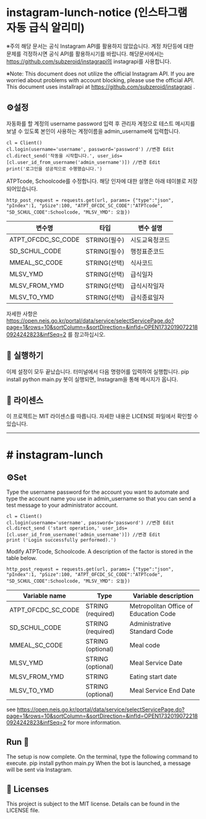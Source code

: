 # instagram-lunch-notice (인스타그램 자동 급식 알리미)
※주의 해당 문서는 공식 Instagram API를 활용하지 않았습니다. 계정 차단등에 대한 문제를 걱정하시면 공식 API를 활용하시기를 바랍니다.
  해당문서에서는 https://github.com/subzeroid/instagrapi의 instagrapi를 사용합니다.
  
※Note: This document does not utilize the official Instagram API. If you are worried about problems with account blocking, please use the official API.
  This document uses installrapi at https://github.com/subzeroid/instagrapi .

## ⚙️설정

자동화를 할 계정의 username password 입력 후 관리자 계정으로 테스트 메시지를 보낼 수 있도록 본인이 사용하는 계정이름을 admin_username에 입력합니다.
```
cl = Client()
cl.login(username='username', password='password') //변경 Edit
cl.direct_send('작동을 시작합니다.', user_ids=[cl.user_id_from_username('admin_username')]) //변경 Edit
print('로그인을 성공적으로 수행했습니다.')
```


ATPTcode, Schoolcode를 수정합니다. 해당 인자에 대한 설명은 아래 테이블로 저장되어있습니다.
```
http_post_request = requests.get(url, params= {"type":"json", "pIndex":1, "pSize":100, "ATPT_OFCDC_SC_CODE":"ATPTcode", "SD_SCHUL_CODE":Schoolcode, "MLSV_YMD": 오늘})
```

|변수명|타입|변수 설명|
|------|---|---|
|ATPT_OFCDC_SC_CODE|STRING(필수)|시도교육청코드|
|SD_SCHUL_CODE|STRING(필수)|행정표준코드|
|MMEAL_SC_CODE|STRING(선택)|식사코드|
|MLSV_YMD|STRING(선택)|급식일자|
|MLSV_FROM_YMD|STRING(선택)|급식시작일자|
|MLSV_TO_YMD|STRING(선택)|급식종료일자|

자세한 사항은 https://open.neis.go.kr/portal/data/service/selectServicePage.do?page=1&rows=10&sortColumn=&sortDirection=&infId=OPEN17320190722180924242823&infSeq=2 를 참고하십시오.

## 🚀 실행하기
이제 설정이 모두 끝났습니다. 터미널에서 다음 명령어를 입력하여 실행합니다.
pip install
python main.py
봇이 실행되면, Instagram을 통해 메시지가 옵니다.

## 📝 라이센스
이 프로젝트는 MIT 라이센스를 따릅니다. 자세한 내용은 LICENSE 파일에서 확인할 수 있습니다.

-----------------------------------------------------------------------------

# # instagram-lunch

## ⚙Set ️

Type the username password for the account you want to automate and type the account name you use in admin_username so that you can send a test message to your administrator account.
```
cl = Client()
cl.login(username='username', password='password') //변경 Edit
cl.direct_send ('start operation,' user_ids=[cl.user_id_from_username('admin_username')]) //변경 Edit
print ('Login successfully performed).')
```


Modify ATPTcode, Schoolcode. A description of the factor is stored in the table below.
```
http_post_request = requests.get(url, params= {"type":"json", "pIndex":1, "pSize":100, "ATPT_OFCDC_SC_CODE":"ATPTcode", "SD_SCHUL_CODE":Schoolcode, "MLSV_YMD": 오늘})
```

|Variable name|Type|Variable description|
|------|---|---|
|ATPT_OFCDC_SC_CODE|STRING (required) | Metropolitan Office of Education Code|
|SD_SCHUL_CODE|STRING (required)|Administrative Standard Code|
|MMEAL_SC_CODE|STRING (optional)|Meal code|
|MLSV_YMD|STRING (optional) | Meal Service Date|
|MLSV_FROM_YMD|STRING|Eating start date|
|MLSV_TO_YMD|STRING (optional) | Meal Service End Date|

see https://open.neis.go.kr/portal/data/service/selectServicePage.do?page=1&rows=10&sortColumn=&sortDirection=&infId=OPEN17320190722180924242823&infSeq=2 for more information.

## Run 🚀
The setup is now complete. On the terminal, type the following command to execute.
pip install
python main.py
When the bot is launched, a message will be sent via Instagram.

## 📝 Licenses
This project is subject to the MIT license. Details can be found in the LICENSE file.
